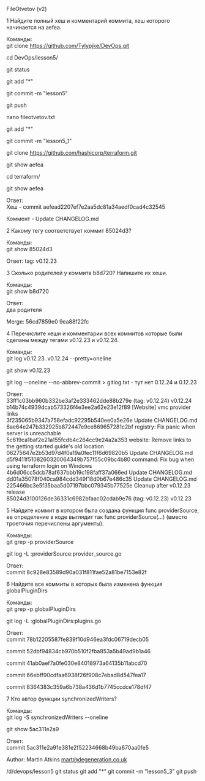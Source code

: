 FileOtvetov (v2)


1 Найдите полный хеш и комментарий коммита, хеш которого начинается на aefea.

Команды:  
git clone https://github.com/Tylypjke/DevOps.git

cd DevOps/lesson5/

git status

git add "*"

git commit -m "lesson5"

git push

nano fileotvetov.txt

git add "*"

git commit -m "lesson5_1"

git clone https://github.com/hashicorp/terraform.git

git show aefea

cd terraform/

git show aefea

Ответ:  
Хеш - commit aefead2207ef7e2aa5dc81a34aedf0cad4c32545

Коммент - Update CHANGELOG.md

2 Какому тегу соответствует коммит 85024d3?

Команды:  
git show 85024d3

Ответ:
tag: v0.12.23



3 Сколько родителей у коммита b8d720? Напишите их хеши.

Команды:  
git show b8d720

Ответ:  
два родителя

Merge: 56cd7859e0 9ea88f22fc

4 Перечислите хеши и комментарии всех коммитов которые были сделаны между тегами v0.12.23 и v0.12.24.

Команды:   
git log v0.12.23..v0.12.24 --pretty=oneline

git show v0.12.23

git log --oneline --no-abbrev-commit > gitlog.txt - тут нет 0.12.24 и 0.12.23


Ответ:  
33ff1c03bb960b332be3af2e333462dde88b279e (tag: v0.12.24) v0.12.24  
b14b74c4939dcab573326f4e3ee2a62e23e12f89 [Website] vmc provider links  
3f235065b9347a758efadc92295b540ee0a5e26e Update CHANGELOG.md  
6ae64e247b332925b872447e9ce869657281c2bf registry: Fix panic when server is unreachable  
5c619ca1baf2e21a155fcdb4c264cc9e24a2a353 website: Remove links to the getting started guide's old location  
06275647e2b53d97d4f0a19a0fec11f6d69820b5 Update CHANGELOG.md  
d5f9411f5108260320064349b757f55c09bc4b80 command: Fix bug when using terraform login on Windows  
4b6d06cc5dcb78af637bbb19c198faff37a066ed Update CHANGELOG.md  
dd01a35078f040ca984cdd349f18d0b67e486c35 Update CHANGELOG.md  
225466bc3e5f35baa5d07197bbc079345b77525e Cleanup after v0.12.23 release  
85024d3100126de36331c6982bfaac02cdab9e76 (tag: v0.12.23) v0.12.23  

5 Найдите коммит в котором была создана функция func providerSource,  
ее определение в коде выглядит так func providerSource(...) (вместо троеточия перечислены аргументы).

Команды:  
git grep -p providerSource

git log -L :providerSource:provider_source.go

Ответ:  
commit 8c928e83589d90a031f811fae52a81be7153e82f

6 Найдите все коммиты в которых была изменена функция globalPluginDirs

Команды:  
git grep -p globalPluginDirs

git log -L :globalPluginDirs:plugins.go

Ответ:  
commit 78b12205587fe839f10d946ea3fdc06719decb05

commit 52dbf94834cb970b510f2fba853a5b49ad9b1a46

commit 41ab0aef7a0fe030e84018973a64135b11abcd70

commit 66ebff90cdfaa6938f26f908c7ebad8d547fea17

commit 8364383c359a6b738a436d1b7745ccdce178df47





7 Кто автор функции synchronizedWriters?

Команды:  
git log -S synchronizedWriters --oneline

git show 5ac311e2a9

Ответ:  
commit 5ac311e2a91e381e2f52234668b49ba670aa0fe5

Author: Martin Atkins <mart@degeneration.co.uk>


/d/devops/lesson5
git status
git add "*"
git commit -m "lesson5_3"
git push